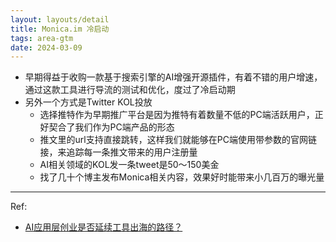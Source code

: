 ```yaml
---
layout: layouts/detail
title: Monica.im 冷启动
tags: area-gtm
date: 2024-03-09
---
```

* 早期得益于收购一款基于搜索引擎的AI增强开源插件，有着不错的用户增速，通过这款工具进行导流的测试和优化，度过了冷启动期
* 另外一个方式是Twitter KOL投放
  * 选择推特作为早期推广平台是因为推特有着数量不低的PC端活跃用户，正好契合了我们作为PC端产品的形态
  * 推文里的url支持直接跳转，这样我们就能够在PC端使用带参数的官网链接，来追踪每一条推文带来的用户注册量
  * AI相关领域的KOL发一条tweet是50～150美金
  * 找了几十个博主发布Monica相关内容，效果好时能带来小几百万的曝光量

---

Ref:
* [AI应用层创业是否延续工具出海的路径？](https://cn.linkedin.com/pulse/ai%E5%BA%94%E7%94%A8%E5%B1%82%E5%88%9B%E4%B8%9A%E6%98%AF%E5%90%A6%E5%BB%B6%E7%BB%AD%E5%B7%A5%E5%85%B7%E5%87%BA%E6%B5%B7%E7%9A%84%E8%B7%AF%E5%BE%84%E5%87%BA%E6%B5%B7%E5%90%8C%E5%AD%A6%E4%BC%9Ano92%E6%9C%9F%E5%B9%B2%E8%B4%A7-chuhaimate)